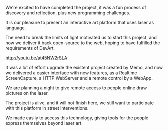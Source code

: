 We're excited to have completed the project, it was a fun process of discovery and reflection, plus new programming challenges. 

It is our pleasure to present an interactive art platform that uses laser as language. 

The need to break the limits of light motivated us to start this project, and now we deliver it back open-source to the web, hoping to have fulfilled the requirements of DevArt. 

http://youtu.be/at45NW2rSLA

It was a lot of effort upgrade the existent project created by Memo, and now we delivered  a easier interface with new features, as a Realtime ScreenCapture, a HTTP WebServer and a remote control by a WebApp.

We are planning a night to give remote access to people online draw pictures on the laser.

The project is alive, and it will not finish here, we still want to participate with this platform in street interventions.

We made easily to access this technology, giving tools for the people express themselves beyond laser art. 